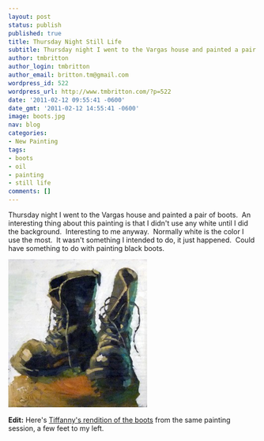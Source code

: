 ```yaml
---
layout: post
status: publish
published: true
title: Thursday Night Still Life
subtitle: Thursday night I went to the Vargas house and painted a pair of boots.
author: tmbritton
author_login: tmbritton
author_email: britton.tm@gmail.com
wordpress_id: 522
wordpress_url: http://www.tmbritton.com/?p=522
date: '2011-02-12 09:55:41 -0600'
date_gmt: '2011-02-12 14:55:41 -0600'
image: boots.jpg
nav: blog
categories:
- New Painting
tags:
- boots
- oil
- painting
- still life
comments: []
---
```

<p>Thursday night I went to the Vargas house and painted a pair of boots.  An interesting thing about this painting is that I didn't use any white until I did the background.  Interesting to me anyway.  Normally white is the color I use the most.  It wasn't something I intended to do, it just happened.  Could have something to do with painting black boots.</p>
<p><a href="/assets/img/2011/02/boots.jpg"><img class="size-medium wp-image-523" title="These Boots Are Made For Stomping" src="/assets/img/2011/02/boots-281x300.jpg" alt="These Boots Are Made For Stomping" width="281" height="300" /></a></p>
<p><strong>Edit:</strong> Here's <a href="http://tiffannysketchbook.blogspot.com/2011/02/this-weeks-still-life-my-awesome-boots.html">Tiffanny's rendition of the boots</a> from the same painting session, a few feet to my left.</p>
